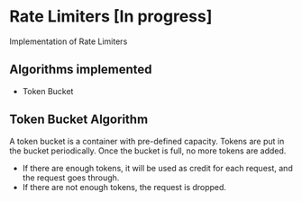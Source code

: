 # Rate Limiters [In progress]
Implementation of Rate Limiters

## Algorithms implemented
* Token Bucket

## Token Bucket Algorithm
A token bucket is a container with pre-defined capacity. Tokens are put in the bucket periodically. Once the bucket is full, no more tokens are added.
* If there are enough tokens, it will be used as credit for each request, and the request goes through.
* If there are not enough tokens, the request is dropped.